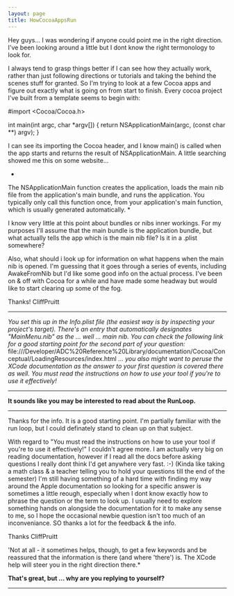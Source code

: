 ```yaml
---
layout: page
title: HowCocoaAppsRun
---
```




Hey guys... I was wondering if anyone could point me in the right direction.  I've been looking around a little but I dont know the right termonology to look for.

I always tend to grasp things better if I can see how they actually work, rather than just following directions or tutorials and taking the behind the scenes stuff for granted.  So I'm trying to look at a few Cocoa apps and figure out exactly what is going on from start to finish.  Every cocoa project I've built from a template seems to begin with:

    
#import <Cocoa/Cocoa.h>

int main(int argc, char *argv[])
{
    return NSApplicationMain(argc,  (const char **) argv);
}


I can see its importing the Cocoa header, and I know main() is called when the app starts and returns the result of NSApplicationMain.  A little searching showed me this on some website...

*
The NSApplicationMain function creates the application, loads the main nib file from the application's main bundle, and runs the application. You typically only call this function once, from your application's main function, which is usually generated automatically.
*

I know very little at this point about bundles or nibs inner workings.  For my purposes I'll assume that the main bundle is the application bundle, but what actually tells the app which is the main nib file?  Is it in a .plist somewhere?

Also, what should i look up for information on what happens when the main nib is opened.  I'm guessing that it goes through a series of events, including AwakeFromNib but I'd like some good info on the actual process.  I've been on & off with Cocoa for a while and have made some headway but would like to start clearing up some of the fog.

Thanks!
CliffPruitt

----

*You set this up in the Info.plist file (the easiest way is by inspecting your project's target). There's an entry that automatically designates "MainMenu.nib" as the ... well ... main nib. You can check the following link for a good starting point for the second part of your question:* file:///Developer/ADC%20Reference%20Library/documentation/Cocoa/Conceptual/LoadingResources/index.html *... you also might want to peruse the XCode documentation as the answer to your first question is covered there as well. You must read the instructions on how to use your tool if you're to use it effectively!*

----

**It sounds like you may be interested to read about the RunLoop.**

----

Thanks for the info.  It is a good starting point.  I'm partially familiar with the run loop, but I could definately stand to clean up on that subject.

With regard to "You must read the instructions on how to use your tool if you're to use it effectively!" I couldn't agree more.  I am actually very big on reading documentation, however if I read all the docs before asking questions I really dont think I'd get anywhere very fast. :-)  (Kinda like taking a math class & a teacher telling you to hold your questions till the end of the semester)  I'm still having something of a hard time with finding my way around the Apple documentation so looking for a specific answer is sometimes a little reough, especially when I dont know exactly how to phrase the question or the term to look up.  I usually need to explore something hands on alongside the documentation for it to make any sense to me, so I hope the occasional newbie question isn't too much of an inconveniance.  SO thanks a lot for the feedback & the info.

Thanks
CliffPruitt

'Not at all - it sometimes helps, though, to get a few keywords and be reassured that the information is there (and where 'there') is. The XCode help will steer you in the right direction there.*

**That's great, but ... why are you replying to yourself?**

----

